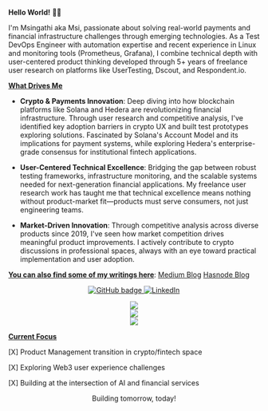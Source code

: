 **Hello World!** 👋🏽

I'm Msingathi aka Msi, passionate about solving real-world payments and financial infrastructure challenges through emerging technologies.
As a Test DevOps Engineer with automation expertise and recent experience in Linux and monitoring tools (Prometheus, Grafana), I combine technical depth with user-centered product thinking developed through 5+ years of freelance user research on platforms like UserTesting, Dscout, and Respondent.io.

</n><u>**What Drives Me**</u></n>

* **Crypto & Payments Innovation**: Deep diving into how blockchain platforms like Solana and Hedera are revolutionizing financial infrastructure. Through user research and competitive analysis, I've identified key adoption barriers in crypto UX and built test prototypes exploring solutions. Fascinated by Solana's Account Model and its implications for payment systems, while exploring Hedera's enterprise-grade consensus for institutional fintech applications.

* **User-Centered Technical Excellence**: Bridging the gap between robust testing frameworks, infrastructure monitoring, and the scalable systems needed for next-generation financial applications. My freelance user research work has taught me that technical excellence means nothing without product-market fit—products must serve consumers, not just engineering teams.

* **Market-Driven Innovation**: Through competitive analysis across diverse products since 2019, I've seen how market competition drives meaningful product improvements. I actively contribute to crypto discussions in professional spaces, always with an eye toward practical implementation and user adoption.

<u>__You can also find some of my writings here__</u>:
[Medium Blog](https://medium.com/@msimajola)
[Hasnode Blog](https://msi.hashnode.dev/)
<p align="center">
  <a href="https://github.com/MsingathiM?tab=followers">
    <img src="https://img.shields.io/github/followers/MsingathiM?label=Followers&logo=GitHub&style=for-the-badge" alt="GitHub badge" />
  </a>
  <a href="https://linkedin.com/in/your-linkedin">
    <img src="https://img.shields.io/badge/-LinkedIn-blue?style=for-the-badge&logo=Linkedin&logoColor=white" alt="LinkedIn" />
  </a>
</p>
<p align="center">
  <img src="https://github-readme-stats.vercel.app/api?username=MsingathiM&theme=dark&hide_border=false&include_all_commits=true&count_private=true" /> <br />
  <img src="https://github-readme-streak-stats.herokuapp.com/?user=MsingathiM&theme=dark&hide_border=false"><br />
  <img src="https://github-readme-stats.vercel.app/api/top-langs/?username=MsingathiM&theme=dark&hide_border=false&include_all_commits=true&count_private=true&layout=compact">
</p>

<u>**Current Focus**</u>

[X] Product Management transition in crypto/fintech space

[X] Exploring Web3 user experience challenges

[X] Building at the intersection of AI and financial services

<p align="center">Building tomorrow, today!</p>
